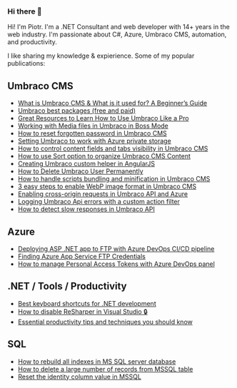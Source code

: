 ### Hi there 👋

Hi! I'm Piotr. I'm a .NET Consultant and web developer with 14+ years in the web industry. I'm passionate about C#, Azure, Umbraco CMS, automation, and productivity.

I like sharing my knowledge & expierience. Some of my popular publications:

## Umbraco CMS

* [What is Umbraco CMS & What is it used for? A Beginner’s Guide](https://sii.pl/blog/what-is-umbraco-cms-what-is-it-used-for-a-beginners-guide/)
* [Umbraco best packages (free and paid)](https://piotrbach.com/best-umbraco-cms-packages)
* [Great Resources to Learn How to Use Umbraco Like a Pro](https://piotrbach.com/best-resources-to-learn-umbraco)
* [Working with Media files in Umbraco in Boss Mode](https://piotrbach.com/working-with-media-files-in-umbraco-boss-mode)
* [How to reset forgotten password in Umbraco CMS](https://piotrbach.com/forgot-password-in-umbraco-cms)
* [Setting Umbraco to work with Azure private storage](https://piotrbach.com/configuring-umbraco-media-on-azure-private-blob-storage)
* [How to control content fields and tabs visibility in Umbraco CMS](https://piotrbach.com/control-properties-tabs-visibility-in-umbraco)
* [How to use Sort option to organize Umbraco CMS Content](https://piotrbach.com/sorting-content-umbraco-tree)
* [Creating Umbraco custom helper in AngularJS](https://piotrbach.com/how-to-create-custom-umbraco-helper-in-angularjs)
* [How to Delete Umbraco User Permanently](https://piotrbach.com/how-to-delete-umbraco-cms-user-permanently)
* [How to handle scripts bundling and minification in Umbraco CMS](https://piotrbach.com/umbraco-scripts-bundling-and-minification)
* [3 easy steps to enable WebP image format in Umbraco CMS](https://piotrbach.com/enable-webp-image-format-in-umbraco-cms)
* [Enabling cross-origin requests in Umbraco API and Azure](https://piotrbach.com/umbracocms-enable-cors-requests-in-umbracoapicontroller)
* [Logging Umbraco Api errors with a custom action filter](https://piotrbach.com/umbraco-cms-custom-logging-with-actionfilterattribute)
* [How to detect slow responses in Umbraco API](https://piotrbach.com/umbraco-cms-logging-slow-responses-with-actionfilterattribute)

## Azure

* [Deploying ASP .NET app to FTP with Azure DevOps CI/CD pipeline](https://piotrbach.com/deploying-asp-net-app-to-ftp-with-azure-devops-pipeline)
* [Finding Azure App Service FTP Credentials](https://piotrbach.com/azure-app-service-ftp-credentials)
* [How to manage Personal Access Tokens with Azure DevOps panel](https://piotrbach.com/azure-devops-managing-personal-access-tokens)

## .NET / Tools / Productivity
* [Best keyboard shortcuts for .NET development](https://piotrbach.com/dotnet-keyboard-shortcuts-cheat-sheet)
* [How to disable ReSharper in Visual Studio 🔒](https://piotrbach.com/disabling-resharper-in-visual-studio)
* [Essential productivity tips and techniques you should know](https://piotrbach.com/productivity-tips-and-techniques)

## SQL
* [How to rebuild all indexes in MS SQL server database](https://piotrbach.com/how-to-rebuild-all-indexes-in-sql-server-database)
* [How to delete a large number of records from MSSQL table](https://piotrbach.com/deleting-large-number-of-records-from-mssql-table-using-batch-paging)
* [Reset the identity column value in MSSQL](https://piotrbach.com/how-to-reset-the-identity-column-value-in-mssql)

<!--
**piotrbach/piotrbach** is a ✨ _special_ ✨ repository because its `README.md` (this file) appears on your GitHub profile.


Here are some ideas to get you started:

- 🔭 I’m currently working on ...
- 🌱 I’m currently learning ...
- 👯 I’m looking to collaborate on ...
- 🤔 I’m looking for help with ...
- 💬 Ask me about ...
- 📫 How to reach me: ...
- 😄 Pronouns: ...
- ⚡ Fun fact: ...
-->
